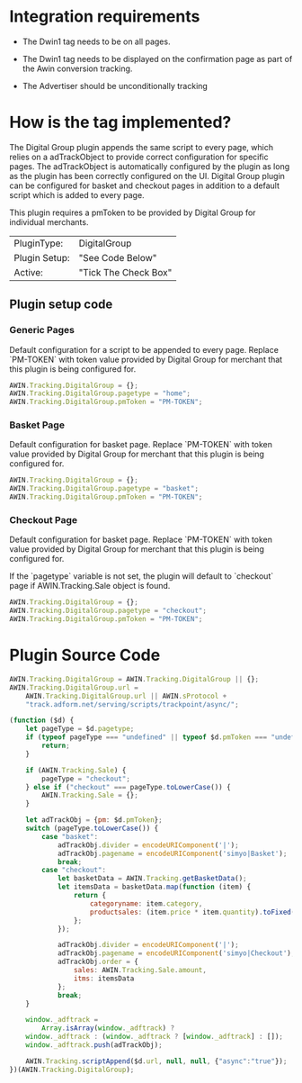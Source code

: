 
# Integration requirements

- The Dwin1 tag needs to be on all pages.

<!-- -->

- The Dwin1 tag needs to be displayed on the confirmation page as part
  of the Awin conversion tracking.

<!-- -->

- The Advertiser should be unconditionally tracking

# How is the tag implemented?

The Digital Group plugin appends the same script to every page, which
relies on a adTrackObject to provide correct configuration for specific
pages. The adTrackObject is automatically configured by the plugin as
long as the plugin has been correctly configured on the UI. Digital
Group plugin can be configured for basket and checkout pages in addition
to a default script which is added to every page.

This plugin requires a pmToken to be provided by Digital Group for
individual merchants.

|               |                      |
|---------------|----------------------|
| PluginType:   | DigitalGroup         |
| Plugin Setup: | "See Code Below"     |
| Active:       | "Tick The Check Box" |

## Plugin setup code

### Generic Pages

Default configuration for a script to be appended to every page. Replace
\`PM-TOKEN\` with token value provided by Digital Group for merchant
that this plugin is being configured for.


``` javascript
AWIN.Tracking.DigitalGroup = {};
AWIN.Tracking.DigitalGroup.pagetype = "home";
AWIN.Tracking.DigitalGroup.pmToken = "PM-TOKEN";
```


### Basket Page

Default configuration for basket page. Replace \`PM-TOKEN\` with token
value provided by Digital Group for merchant that this plugin is being
configured for.


``` javascript
AWIN.Tracking.DigitalGroup = {};
AWIN.Tracking.DigitalGroup.pagetype = "basket";
AWIN.Tracking.DigitalGroup.pmToken = "PM-TOKEN";
```


### Checkout Page

Default configuration for basket page. Replace \`PM-TOKEN\` with token
value provided by Digital Group for merchant that this plugin is being
configured for.

If the \`pagetype\` variable is not set, the plugin will default to
\`checkout\` page if AWIN.Tracking.Sale object is found.


``` javascript
AWIN.Tracking.DigitalGroup = {};
AWIN.Tracking.DigitalGroup.pagetype = "checkout";
AWIN.Tracking.DigitalGroup.pmToken = "PM-TOKEN";
```


# Plugin Source Code


``` javascript
AWIN.Tracking.DigitalGroup = AWIN.Tracking.DigitalGroup || {};
AWIN.Tracking.DigitalGroup.url =
    AWIN.Tracking.DigitalGroup.url || AWIN.sProtocol +
    "track.adform.net/serving/scripts/trackpoint/async/";

(function ($d) {
    let pageType = $d.pagetype;
    if (typeof pageType === "undefined" || typeof $d.pmToken === "undefined") {
        return;
    }

    if (AWIN.Tracking.Sale) {
        pageType = "checkout";
    } else if ("checkout" === pageType.toLowerCase()) {
        AWIN.Tracking.Sale = {};
    }

    let adTrackObj = {pm: $d.pmToken};
    switch (pageType.toLowerCase()) {
        case "basket":
            adTrackObj.divider = encodeURIComponent('|');
            adTrackObj.pagename = encodeURIComponent('simyo|Basket');
            break;
        case "checkout":
            let basketData = AWIN.Tracking.getBasketData();
            let itemsData = basketData.map(function (item) {
                return {
                    categoryname: item.category,
                    productsales: (item.price * item.quantity).toFixed(2)
                };
            });

            adTrackObj.divider = encodeURIComponent('|');
            adTrackObj.pagename = encodeURIComponent('simyo|Checkout');
            adTrackObj.order = {
                sales: AWIN.Tracking.Sale.amount,
                itms: itemsData
            };
            break;
    }

    window._adftrack =
        Array.isArray(window._adftrack) ?
    window._adftrack : (window._adftrack ? [window._adftrack] : []);
    window._adftrack.push(adTrackObj);

    AWIN.Tracking.scriptAppend($d.url, null, null, {"async":"true"});
})(AWIN.Tracking.DigitalGroup);
```

